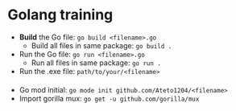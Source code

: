 # Golang training

- **Build** the Go file: `go build <filename>.go`
  - Build all files in same package: `go build .`
- Run the Go file: `go run <filename>.go`
  - Run all files in same package: `go run .`
- Run the .exe file: `path/to/your/<filename>`

#### 

- Go mod initial: `go mode init github.com/Ateto1204/<filename>`
- Import gorilla mux: `go get -u github.com/gorilla/mux`